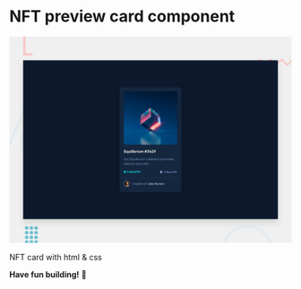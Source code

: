 # NFT preview card component

![Design preview for the NFT preview card component coding challenge](./design/desktop-preview.jpg)

NFT card with html & css

**Have fun building!** 🚀
